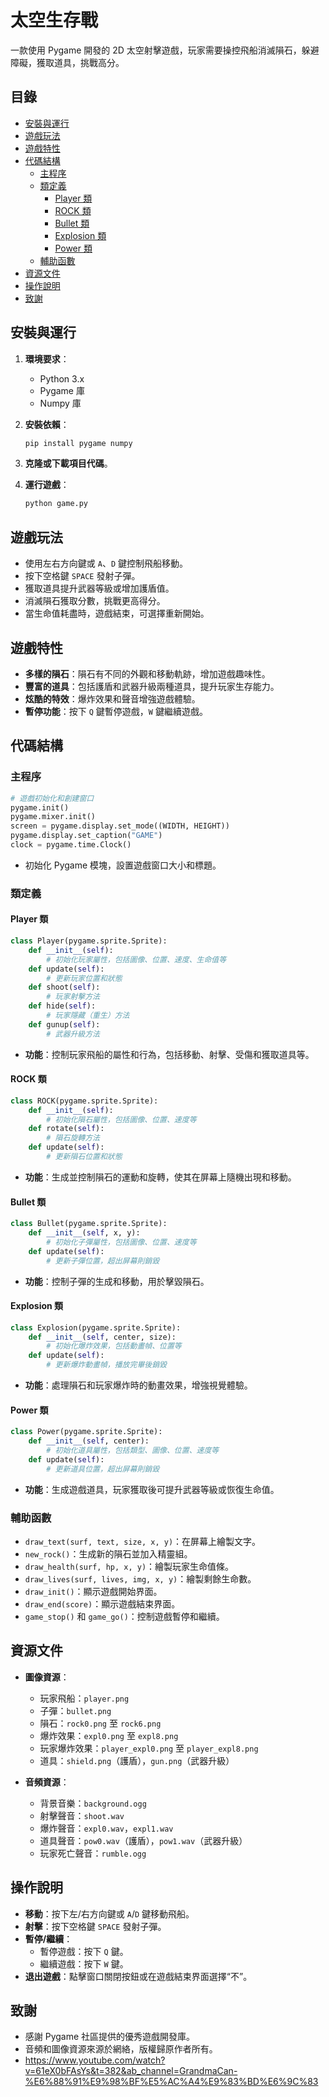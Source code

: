 # 太空生存戰

一款使用 Pygame 開發的 2D 太空射擊遊戲，玩家需要操控飛船消滅隕石，躲避障礙，獲取道具，挑戰高分。

## 目錄

- [安裝與運行](#安裝與運行)
- [遊戲玩法](#遊戲玩法)
- [遊戲特性](#遊戲特性)
- [代碼結構](#代碼結構)
  - [主程序](#主程序)
  - [類定義](#類定義)
    - [Player 類](#player-類)
    - [ROCK 類](#rock-類)
    - [Bullet 類](#bullet-類)
    - [Explosion 類](#explosion-類)
    - [Power 類](#power-類)
  - [輔助函數](#輔助函數)
- [資源文件](#資源文件)
- [操作說明](#操作說明)
- [致謝](#致謝)

## 安裝與運行

1. **環境要求**：
   - Python 3.x
   - Pygame 庫
   - Numpy 庫

2. **安裝依賴**：

   ```bash
   pip install pygame numpy
   ```

3. **克隆或下載項目代碼**。

4. **運行遊戲**：

   ```bash
   python game.py
   ```

## 遊戲玩法

- 使用左右方向鍵或 `A`、`D` 鍵控制飛船移動。
- 按下空格鍵 `SPACE` 發射子彈。
- 獲取道具提升武器等級或增加護盾值。
- 消滅隕石獲取分數，挑戰更高得分。
- 當生命值耗盡時，遊戲結束，可選擇重新開始。

## 遊戲特性

- **多樣的隕石**：隕石有不同的外觀和移動軌跡，增加遊戲趣味性。
- **豐富的道具**：包括護盾和武器升級兩種道具，提升玩家生存能力。
- **炫酷的特效**：爆炸效果和聲音增強遊戲體驗。
- **暫停功能**：按下 `Q` 鍵暫停遊戲，`W` 鍵繼續遊戲。

## 代碼結構

### 主程序

```python
# 遊戲初始化和創建窗口
pygame.init()
pygame.mixer.init()
screen = pygame.display.set_mode((WIDTH, HEIGHT))
pygame.display.set_caption("GAME")
clock = pygame.time.Clock()
```

- 初始化 Pygame 模塊，設置遊戲窗口大小和標題。

### 類定義

#### Player 類

```python
class Player(pygame.sprite.Sprite):
    def __init__(self):
        # 初始化玩家屬性，包括圖像、位置、速度、生命值等
    def update(self):
        # 更新玩家位置和狀態
    def shoot(self):
        # 玩家射擊方法
    def hide(self):
        # 玩家隱藏（重生）方法
    def gunup(self):
        # 武器升級方法
```

- **功能**：控制玩家飛船的屬性和行為，包括移動、射擊、受傷和獲取道具等。

#### ROCK 類

```python
class ROCK(pygame.sprite.Sprite):
    def __init__(self):
        # 初始化隕石屬性，包括圖像、位置、速度等
    def rotate(self):
        # 隕石旋轉方法
    def update(self):
        # 更新隕石位置和狀態
```

- **功能**：生成並控制隕石的運動和旋轉，使其在屏幕上隨機出現和移動。

#### Bullet 類

```python
class Bullet(pygame.sprite.Sprite):
    def __init__(self, x, y):
        # 初始化子彈屬性，包括圖像、位置、速度等
    def update(self):
        # 更新子彈位置，超出屏幕則銷毀
```

- **功能**：控制子彈的生成和移動，用於擊毀隕石。

#### Explosion 類

```python
class Explosion(pygame.sprite.Sprite):
    def __init__(self, center, size):
        # 初始化爆炸效果，包括動畫幀、位置等
    def update(self):
        # 更新爆炸動畫幀，播放完畢後銷毀
```

- **功能**：處理隕石和玩家爆炸時的動畫效果，增強視覺體驗。

#### Power 類

```python
class Power(pygame.sprite.Sprite):
    def __init__(self, center):
        # 初始化道具屬性，包括類型、圖像、位置、速度等
    def update(self):
        # 更新道具位置，超出屏幕則銷毀
```

- **功能**：生成遊戲道具，玩家獲取後可提升武器等級或恢復生命值。

### 輔助函數

- `draw_text(surf, text, size, x, y)`：在屏幕上繪製文字。
- `new_rock()`：生成新的隕石並加入精靈組。
- `draw_health(surf, hp, x, y)`：繪製玩家生命值條。
- `draw_lives(surf, lives, img, x, y)`：繪製剩餘生命數。
- `draw_init()`：顯示遊戲開始界面。
- `draw_end(score)`：顯示遊戲結束界面。
- `game_stop()` 和 `game_go()`：控制遊戲暫停和繼續。

## 資源文件

- **圖像資源**：
  - 玩家飛船：`player.png`
  - 子彈：`bullet.png`
  - 隕石：`rock0.png` 至 `rock6.png`
  - 爆炸效果：`expl0.png` 至 `expl8.png`
  - 玩家爆炸效果：`player_expl0.png` 至 `player_expl8.png`
  - 道具：`shield.png`（護盾），`gun.png`（武器升級）

- **音頻資源**：
  - 背景音樂：`background.ogg`
  - 射擊聲音：`shoot.wav`
  - 爆炸聲音：`expl0.wav`，`expl1.wav`
  - 道具聲音：`pow0.wav`（護盾），`pow1.wav`（武器升級）
  - 玩家死亡聲音：`rumble.ogg`

## 操作說明

- **移動**：按下左/右方向鍵或 `A`/`D` 鍵移動飛船。
- **射擊**：按下空格鍵 `SPACE` 發射子彈。
- **暫停/繼續**：
  - 暫停遊戲：按下 `Q` 鍵。
  - 繼續遊戲：按下 `W` 鍵。
- **退出遊戲**：點擊窗口關閉按鈕或在遊戲結束界面選擇“不”。

## 致謝

- 感謝 Pygame 社區提供的優秀遊戲開發庫。
- 音頻和圖像資源來源於網絡，版權歸原作者所有。
- https://www.youtube.com/watch?v=61eX0bFAsYs&t=382&ab_channel=GrandmaCan-%E6%88%91%E9%98%BF%E5%AC%A4%E9%83%BD%E6%9C%83
